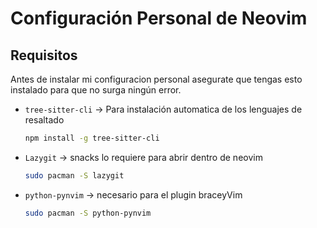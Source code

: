 # Configuración Personal de Neovim
## Requisitos
Antes de instalar mi configuracion personal asegurate que tengas esto instalado para que no surga ningún error.
- `tree-sitter-cli` -> Para instalación automatica de los lenguajes de resaltado
    ```sh
    npm install -g tree-sitter-cli
    ````
* `Lazygit` -> snacks lo requiere para abrir dentro de neovim
    ```sh
    sudo pacman -S lazygit
    ```
* `python-pynvim` -> necesario para el plugin braceyVim
    ```sh
    sudo pacman -S python-pynvim
    ```
